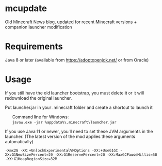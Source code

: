 # mcupdate
Old Minecraft News blog, updated for recent Minecraft versions + companion launcher modification

# Requirements
Java 8 or later (available from https://adoptopenjdk.net/ or from Oracle)

# Usage
If you still have the old launcher bootstrap, you must delete it or it will redownload the original launcher.

Put launcher.jar in your .minecraft folder and create a shortcut to launch it

&nbsp;&nbsp;&nbsp;&nbsp;&nbsp;&nbsp;Command line for Windows:  
&nbsp;&nbsp;&nbsp;&nbsp;&nbsp;&nbsp;`javaw.exe -jar %appdata%\.minecraft\launcher.jar`

If you use Java 11 or newer, you'll need to set these JVM arguments in the launcher.
(The latest version of the mod applies these arguments automatically)

`-Xmx2G -XX:+UnlockExperimentalVMOptions -XX:+UseG1GC -XX:G1NewSizePercent=20 -XX:G1ReservePercent=20 -XX:MaxGCPauseMillis=50 -XX:G1HeapRegionSize=32M`
